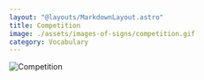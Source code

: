 ```yaml
---
layout: "@layouts/MarkdownLayout.astro"
title: Competition
image: ./assets/images-of-signs/competition.gif
category: Vocabulary
---
```


![Competition](@signs/competition.gif)
